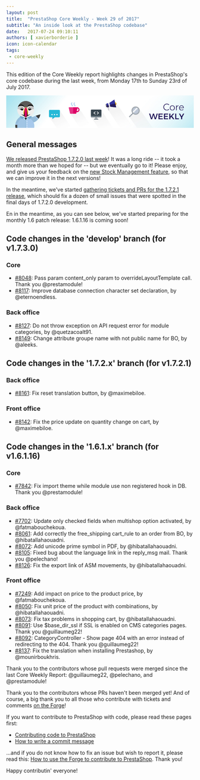 ```yaml
---
layout: post
title:  "PrestaShop Core Weekly - Week 29 of 2017"
subtitle: "An inside look at the PrestaShop codebase"
date:   2017-07-24 09:10:11
authors: [ xavierborderie ]
icon: icon-calendar
tags:
 - core-weekly
---
```


This edition of the Core Weekly report highlights changes in PrestaShop's core codebase during the last week, from Monday 17th to Sunday 23rd of July 2017.

![Core Weekly banner](/assets/images/2017/04/core_weekly_banner.jpg)


## General messages

[We released PrestaShop 1.7.2.0 last week](http://build.prestashop.com/news/prestashop-1-7-2-0-available/)! It was a long ride -- it took a month more than we hoped for -- but we eventually go to it! Please enjoy, and give us your feedback on the [new Stock Management feature](http://build.prestashop.com/news/stock-management-in-prestashop-1-7-part-3/), so that we can improve it in the next versions!

In the meantime, we've started [gathering tickets and PRs for the 1.7.2.1 release](https://github.com/PrestaShop/PrestaShop/milestone/28), which should fix a dozen of small issues that were spotted in the final days of 1.7.2.0 development.

En in the meantime, as you can see below, we've started preparing for the monthly 1.6 patch release: 1.6.1.16 is coming soon!


## Code changes in the 'develop' branch (for v1.7.3.0)

### Core

* [#8048](https://github.com/PrestaShop/PrestaShop/pull/8048): Pass param content\_only param to overrideLayoutTemplate call. Thank you @prestamodule!
* [#8117](https://github.com/PrestaShop/PrestaShop/pull/8117): Improve database connection character set declaration, by @eternoendless.


### Back office

* [#8127](https://github.com/PrestaShop/PrestaShop/pull/8127): Do not throw exception on API request error for module categories, by @quetzacoalt91.
* [#8149](https://github.com/PrestaShop/PrestaShop/pull/8149): Change attribute groupe name with not public name for BO, by @aleeks.


## Code changes in the '1.7.2.x' branch (for v1.7.2.1)

### Back office

* [#8161](https://github.com/PrestaShop/PrestaShop/pull/8161): Fix reset translation button, by @maximebiloe.


### Front office

* [#8142](https://github.com/PrestaShop/PrestaShop/pull/8142): Fix the price update on quantity change on cart, by @maximebiloe.


## Code changes in the '1.6.1.x' branch (for v1.6.1.16)

### Core

* [#7842](https://github.com/PrestaShop/PrestaShop/pull/7842): Fix import theme while module use non registered hook in DB. Thank you @prestamodule!


### Back office

* [#7702](https://github.com/PrestaShop/PrestaShop/pull/7702): Update only checked fields when multishop option activated, by @fatmabouchekoua.
* [#8061](https://github.com/PrestaShop/PrestaShop/pull/8061): Add correctly the free\_shipping cart\_rule to an order from BO, by @hibatallahaouadni.
* [#8072](https://github.com/PrestaShop/PrestaShop/pull/8072): Add unicode prime symbol in PDF, by @hibatallahaouadni.
* [#8105](https://github.com/PrestaShop/PrestaShop/pull/8105): Fixed bug about the language link in the reply\_msg mail. Thank you @pelechano!
* [#8126](https://github.com/PrestaShop/PrestaShop/pull/8126): Fix the export link of ASM movements, by @hibatallahaouadni.


### Front office

* [#7249](https://github.com/PrestaShop/PrestaShop/pull/7249): Add impact on price to the product price, by @fatmabouchekoua.
* [#8050](https://github.com/PrestaShop/PrestaShop/pull/8050): Fix unit price of the product with combinations, by @hibatallahaouadni.
* [#8073](https://github.com/PrestaShop/PrestaShop/pull/8073): Fix tax problems in shopping cart, by @hibatallahaouadni.
* [#8091](https://github.com/PrestaShop/PrestaShop/pull/8091): Use $base\_dir\_ssl if SSL is enabled on CMS categories pages. Thank you @guillaumeg22!
* [#8092](https://github.com/PrestaShop/PrestaShop/pull/8092): CategoryController - Show page 404 with an error instead of redirecting to the 404. Thank you @guillaumeg22!
* [#8137](https://github.com/PrestaShop/PrestaShop/pull/8137): Fix the translation when installing Prestashop, by @mounirboukhris.


Thank you to the contributors whose pull requests were merged since the last Core Weekly Report: @guillaumeg22, @pelechano, and @prestamodule!

Thank you to the contributors whose PRs haven't been merged yet! And of course, a big thank you to all those who contribute with tickets and comments [on the Forge](http://forge.prestashop.com/)!

If you want to contribute to PrestaShop with code, please read these pages first:

 * [Contributing code to PrestaShop](http://doc.prestashop.com/display/PS16/Contributing+code+to+PrestaShop)
 * [How to write a commit message](http://doc.prestashop.com/display/PS16/How+to+write+a+commit+message)

...and if you do not know how to fix an issue but wish to report it, please read this: [How to use the Forge to contribute to PrestaShop](http://doc.prestashop.com/display/PS16/How+to+use+the+Forge+to+contribute+to+PrestaShop). Thank you!

Happy contributin' everyone!
